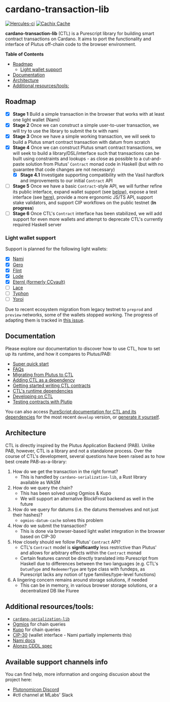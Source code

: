 # cardano-transaction-lib

[![Hercules-ci][herc badge]][herc link]
[![Cachix Cache][cachix badge]][cachix link]

[herc badge]: https://img.shields.io/badge/ci--by--hercules-green.svg
[herc link]: https://hercules-ci.com/github/Plutonomicon/cardano-transaction-lib
[cachix badge]: https://img.shields.io/badge/cachix-public_plutonomicon-blue.svg
[cachix link]: https://public-plutonomicon.cachix.org

**cardano-transaction-lib** (CTL) is a Purescript library for building smart contract transactions on Cardano. It aims to port the functionality and interface of Plutus off-chain code to the browser environment.

**Table of Contents**

- [Roadmap](#roadmap)
  - [Light wallet support](#light-wallet-support)
- [Documentation](#documentation)
- [Architecture](#architecture)
- [Additional resources/tools:](#additional-resourcestools)

## Roadmap

- [x] **Stage 1** Build a simple transaction in the browser that works with at least one light wallet (Nami)
- [x] **Stage 2** Once we can construct a simple user-to-user transaction, we will try to use the library to submit the tx with nami
- [x] **Stage 3** Once we have a simple working transaction, we will seek to build a Plutus smart contract transaction with datum from scratch
- [x] **Stage 4** Once we can construct Plutus smart contract transactions, we will seek to build a library/DSL/interface such that transactions can be built using constraints and lookups - as close as possible to a cut-and-paste solution from Plutus' `Contract` monad code in Haskell (but with no guarantee that code changes are not necessary)
  - [x] **Stage 4.1** Investigate supporting compatibility with the Vasil hardfork and improvements to our initial `Contract` API
- [ ] **Stage 5** Once we have a basic `Contract`-style API, we will further refine its public interface, expand wallet support (see [below](#light-wallet-support)), expose a test interface (see [here](doc/plutip-testing.md)), provide a more ergonomic JS/TS API, support stake validators, and support CIP workflows on the public testnet (**In progress**)
- [ ] **Stage 6** Once CTL's `Contract` interface has been stabilized, we will add support for even more wallets and attempt to deprecate CTL's currently required Haskell server

### Light wallet support

Support is planned for the following light wallets:

- [x] [Nami](https://namiwallet.io/)
- [x] [Gero](https://gerowallet.io/)
- [x] [Flint](https://flint-wallet.com/)
- [x] [Lode](https://lodewallet.io/)
- [x] [Eternl (formerly CCvault)](https://eternl.io/)
- [ ] [Lace](https://www.lace.io/)
- [ ] [Typhon](https://typhonwallet.io/)
- [ ] [Yoroi](https://yoroi-wallet.com/)

Due to recent ecosystem migration from legacy testnet to `preprod` and `preview` networks, some of the wallets stopped working. The progress of adapting them is tracked in [this issue](https://github.com/Plutonomicon/cardano-transaction-lib/issues/994).

## Documentation

Please explore our documentation to discover how to use CTL, how to set up its runtime, and how it compares to Plutus/PAB:

- [Super quick start](./doc/getting-started.md#setting-up-a-new-project)
- [FAQs](./doc/faq.md)
- [Migrating from Plutus to CTL](./doc/plutus-comparison.md)
- [Adding CTL as a dependency](./doc/ctl-as-dependency.md)
- [Getting started writing CTL contracts](./doc/getting-started.md)
- [CTL's runtime dependencies](./doc/runtime.md)
- [Developing on CTL](./doc/development.md)
- [Testing contracts with Plutip](./doc/plutip-testing.md)

You can also access [PureScript documentation for CTL and its dependencies](https://plutonomicon.github.io/cardano-transaction-lib/) for the most recent `develop` version, or [generate it yourself](./doc/development.md#generating-ps-documentation).

## Architecture

CTL is directly inspired by the Plutus Application Backend (PAB). Unlike PAB, however, CTL is a library and not a standalone process. Over the course of CTL's development, several questions have been raised as to how best create PAB-as-a-library:

1. How do we get the transaction in the right format?
   - This is handled by `cardano-serialization-lib`, a Rust library available as WASM
2. How do we query the chain?
   - This has been solved using Ogmios & Kupo
   - We will support an alternative BlockFrost backend as well in the future
3. How do we query for datums (i.e. the datums themselves and not just their hashes)?
   - `ogmios-datum-cache` solves this problem
4. How do we submit the transaction?
   - This is done via browser-based light wallet integration in the browser based on CIP-30
5. How closely should we follow Plutus' `Contract` API?
   - CTL's `Contract` model is **significantly** less restrictive than Plutus' and allows for arbitrary effects within the `Contract` monad
   - Certain features cannot be directly translated into Purescript from Haskell due to differences between the two languages (e.g. CTL's `DatumType` and `RedeemerType` are type class with fundeps, as Purescript lacks any notion of type families/type-level functions)
6. A lingering concern remains around storage solutions, if needed
   - This can be in memory, in various browser storage solutions, or a decentralized DB like Fluree

## Additional resources/tools:

- [`cardano-serialization-lib`](https://github.com/Emurgo/cardano-serialization-lib/)
- [Ogmios](https://ogmios.dev) for chain queries
- [Kupo](https://cardanosolutions.github.io/kupo/) for chain queries
- [CIP-30](https://github.com/cardano-foundation/CIPs/tree/master/CIP-0030) (wallet interface - Nami partially implements this)
- [Nami docs](https://github.com/Berry-Pool/nami-wallet)
- [Alonzo CDDL spec](https://github.com/input-output-hk/cardano-ledger/blob/0738804155245062f05e2f355fadd1d16f04cd56/alonzo/impl/cddl-files/alonzo.cddl)

## Available support channels info

You can find help, more information and ongoing discusion about the project here:

- [Plutonomicon Discord](https://discord.gg/JhbexnV9Pc)
- #ctl channel at MLabs' Slack
